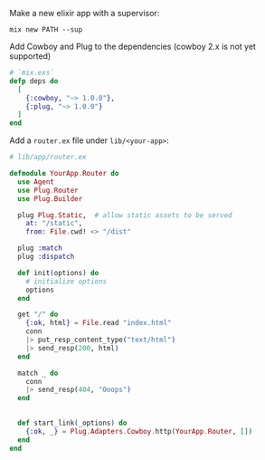 Make a new elixir app with a supervisor:

```
mix new PATH --sup
```

Add Cowboy and Plug to the dependencies (cowboy 2.x is not yet supported)

```ex
# `mix.exs`
defp deps do
  [
    {:cowboy, "~> 1.0.0"},
    {:plug, "~> 1.0.0"}
  ]
end
```

Add a `router.ex` file under `lib/<your-app>`:

```ex
# lib/app/router.ex

defmodule YourApp.Router do
  use Agent
  use Plug.Router
  use Plug.Builder

  plug Plug.Static,  # allow static assets to be served
    at: "/static",
    from: File.cwd! <> "/dist"

  plug :match
  plug :dispatch

  def init(options) do
    # initialize options
    options
  end

  get "/" do
    {:ok, html} = File.read "index.html"
    conn
    |> put_resp_content_type("text/html")
    |> send_resp(200, html)
  end

  match _ do
    conn
    |> send_resp(404, "Ooops")
  end
  

  def start_link(_options) do
    {:ok, _} = Plug.Adapters.Cowboy.http(YourApp.Router, [])
  end
end

```